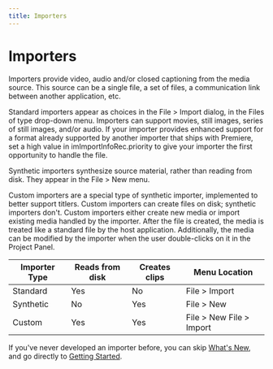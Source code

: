 ```yaml
---
title: Importers
---
```

# Importers

Importers provide video, audio and/or closed captioning from the media source. This source can be a single file, a set of files, a communication link between another application, etc.

Standard importers appear as choices in the File > Import dialog, in the Files of type drop-down menu. Importers can support movies, still images, series of still images, and/or audio. If your importer provides enhanced support for a format already supported by another importer that ships with Premiere, set a high value in imImportInfoRec.priority to give your importer the first opportunity to handle the file.

Synthetic importers synthesize source material, rather than reading from disk. They appear in the File > New menu.

Custom importers are a special type of synthetic importer, implemented to better support titlers. Custom importers can create files on disk; synthetic importers don't. Custom importers either create new media or import existing media handled by the importer. After the file is created, the media is treated like a standard file by the host application. Additionally, the media can be modified by the importer when the user double-clicks on it in the Project Panel.

| Importer Type | Reads from disk | Creates clips | Menu Location |
| --- | --- | --- | --- |
| Standard | Yes | No | File > Import |
| Synthetic | No | Yes | File > New |
| Custom | Yes | Yes | File > New File > Import |

If you've never developed an importer before, you can skip [What's New](../whats-new), and go directly to [Getting Started](../getting-started).
